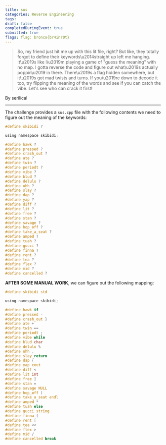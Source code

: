 ```yaml
---
title: sus
categories: Reverse Engineering
tags: 
draft: false
completedDuringEvent: true
submitted: true
flags: flag: bronco{br4inr0t}
---
```

> So, my friend just hit me up with this lit file, right? But like, they totally forgot to define their keywords\u2014straight up left me hanging. It\u2019s like I\u2019m playing a game of \"guess the meaning\" with no map. I gotta reverse the code and figure out what\u2019s actually poppin\u2019 in there. There\u2019s a flag hidden somewhere, but it\u2019s got mad twists and turns. If you\u2019re down to decode it too, try flipping the meaning of the words and see if you can catch the vibe. Let's see who can crack it first!

By serilical

---

The challenge provides a `sus.cpp` file with the following contents we need to figure out the meaning of the keywords:

```c
#define skibidi ?

using namespace skibidi;

#define hawk ?
#define pressed ?
#define crash_out ?
#define ate ?
#define twin ?
#define periodt ?
#define vibe ?
#define blud ?
#define delulu ?
#define uhh ?
#define slay ?
#define dap ?
#define yap ?
#define diff ?
#define lit ?
#define free ?
#define stan ?
#define savage ?
#define hop_off ?
#define take_a_seat ?
#define amped ?
#define tuah ?
#define gucci ?
#define finna ?
#define rent ?
#define tea ?
#define flex ?
#define mid ?
#define cancelled ?
```

**AFTER SOME MANUAL WORK**, we can figure out the following mapping:

```c
#define skibidi std

using namespace skibidi;

#define hawk if
#define pressed -
#define crash_out }
#define ate +
#define twin ==
#define periodt ;
#define vibe while
#define blud char
#define delulu %
#define uhh ,
#define slay return
#define dap {
#define yap cout
#define diff <
#define lit int
#define free ]
#define stan =
#define savage NULL
#define hop_off )
#define take_a_seat endl
#define amped *
#define tuah else
#define gucci string
#define finna (
#define rent [
#define tea <<
#define flex >
#define mid /
#define cancelled break
```
